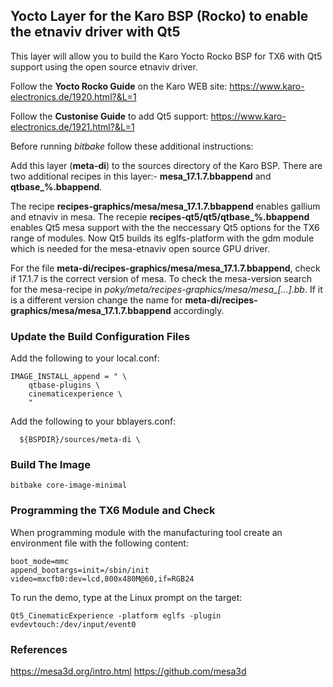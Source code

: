 ## Yocto Layer for the Karo BSP (Rocko) to enable the etnaviv driver with Qt5 ## 

This layer will allow you to build the Karo Yocto Rocko BSP for TX6 with Qt5 support using the open source etnaviv driver.

Follow the **Yocto Rocko Guide** on the Karo WEB site:
https://www.karo-electronics.de/1920.html?&L=1

Follow the **Custonise Guide** to add Qt5 support:
https://www.karo-electronics.de/1921.html?&L=1

Before running *bitbake* follow these additional instructions:

Add this layer (**meta-di**) to the sources directory of the Karo BSP. There are two additional recipes in this layer:- **mesa_17.1.7.bbappend** and **qtbase_%.bbappend**.

The recipe **recipes-graphics/mesa/mesa_17.1.7.bbappend** enables gallium and etnaviv in mesa. The recepie **recipes-qt5/qt5/qtbase_%.bbappend** enables Qt5 mesa support with the the neccessary Qt5 options for the TX6 range of modules. Now Qt5 builds its eglfs-platform with the gdm module which is needed for the mesa-etnaviv open source GPU driver.

For the file **meta-di/recipes-graphics/mesa/mesa_17.1.7.bbappend**, check if 17.1.7 is the correct version of mesa.
To check the mesa-version search for the mesa-recipe in *poky/meta/recipes-graphics/mesa/mesa_[...].bb*. If it
is a different version change the name for **meta-di/recipes-graphics/mesa/mesa_17.1.7.bbappend** accordingly.

### Update the Build Configuration Files ###   

Add the following to your local.conf:
```
IMAGE_INSTALL_append = " \
    qtbase-plugins \
    cinematicexperience \
    "
```
Add the following to your bblayers.conf:
```
  ${BSPDIR}/sources/meta-di \
```

### Build The Image ###   

```
bitbake core-image-minimal
```

### Programming the TX6 Module and Check ###   

When programming module with the manufacturing tool create an environment file with the following content:

```
boot_mode=mmc
append_bootargs=init=/sbin/init video=mxcfb0:dev=lcd,800x480M@60,if=RGB24
```

To run the demo, type at the Linux prompt on the target:

```
Qt5_CinematicExperience -platform eglfs -plugin evdevtouch:/dev/input/event0
```

### References ### 
https://mesa3d.org/intro.html
https://github.com/mesa3d

